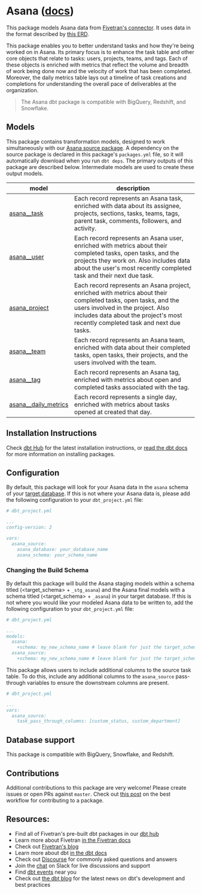 # Asana ([docs](https://fivetran-dbt-asana.netlify.app/#!/overview))

This package models Asana data from [Fivetran's connector](https://fivetran.com/docs/applications/asana). It uses data in the format described by [this ERD](https://fivetran.com/docs/applications/asana#schemainformation).

This package enables you to better understand tasks and how they're being worked on in Asana. Its primary focus is to enhance the task table and other core objects that relate to tasks: users, projects, teams, and tags. Each of these objects is enriched with metrics that reflect the volume and breadth of work being done now and the velocity of work that has been completed. Moreover, the daily metrics table lays out a timeline of task creations and completions for understanding the overall pace of deliverables at the organization.

> The Asana dbt package is compatible with BigQuery, Redshift, and Snowflake.

## Models

This package contains transformation models, designed to work simultaneously with our [Asana source package](https://github.com/fivetran/dbt_asana_source). A dependency on the source package is declared in this package's `packages.yml` file, so it will automatically download when you run `dbt deps`. The primary outputs of this package are described below. Intermediate models are used to create these output models.

| **model**                | **description**                                                                                                                                |
| ------------------------ | ---------------------------------------------------------------------------------------------------------------------------------------------- |
| [asana__task](https://github.com/fivetran/dbt_asana/blob/master/models/asana__task.sql)             | Each record represents an Asana task, enriched with data about its assignee, projects, sections, tasks, teams, tags, parent task, comments, followers, and activity. |      
| [asana__user](https://github.com/fivetran/dbt_asana/blob/master/models/asana__user.sql)             | Each record represents an Asana user, enriched with metrics about their completed tasks, open tasks, and the projects they work on. Also includes data about the user's most recently completed task and their next due task. |
| [asana_project](https://github.com/fivetran/dbt_asana/blob/master/models/asana__project.sql)          | Each record represents an Asana project, enriched with metrics about their completed tasks, open tasks, and the users involved in the project. Also includes data about the project's most recently completed task and next due tasks. |
| [asana__team](https://github.com/fivetran/dbt_asana/blob/master/models/asana__team.sql)             | Each record represents an Asana team, enriched with data about their completed tasks, open tasks, their projects, and the users involved with the team. |
| [asana__tag](https://github.com/fivetran/dbt_asana/blob/master/models/asana__tag.sql)              | Each record represents an Asana tag, enriched with metrics about open and completed tasks associated with the tag. |
| [asana__daily_metrics](https://github.com/fivetran/dbt_asana/blob/master/models/asana__daily_metrics.sql)    | Each record represents a single day, enriched with metrics about tasks opened at created that day. |


## Installation Instructions
Check [dbt Hub](https://hub.getdbt.com/) for the latest installation instructions, or [read the dbt docs](https://docs.getdbt.com/docs/package-management) for more information on installing packages.

## Configuration
By default, this package will look for your Asana data in the `asana` schema of your [target database](https://docs.getdbt.com/docs/running-a-dbt-project/using-the-command-line-interface/configure-your-profile). If this is not where your Asana data is, please add the following configuration to your `dbt_project.yml` file:

```yml
# dbt_project.yml

...
config-version: 2

vars:
  asana_source:
    asana_database: your_database_name
    asana_schema: your_schema_name 
```
### Changing the Build Schema
By default this package will build the Asana staging models within a schema titled (<target_schema> + `_stg_asana`) and the Asana final models with a schema titled (<target_schema> + `_asana`) in your target database. If this is not where you would like your modeled Asana data to be written to, add the following configuration to your `dbt_project.yml` file:

```yml
# dbt_project.yml

...
models:
  asana:
    +schema: my_new_schema_name # leave blank for just the target_schema
  asana_source:
    +schema: my_new_schema_name # leave blank for just the target_schema
```

This package allows users to include additional columns to the source task table.  To do this, include any additional columns to the `asana_source` pass-through variables to ensure the downstream columns are present.

```yml
# dbt_project.yml

...
vars:
  asana_source:
    task_pass_through_columns: [custom_status, custom_department]
```

## Database support
This package is compatible with BigQuery, Snowflake, and Redshift.

## Contributions

Additional contributions to this package are very welcome! Please create issues
or open PRs against `master`. Check out 
[this post](https://discourse.getdbt.com/t/contributing-to-a-dbt-package/657) 
on the best workflow for contributing to a package.

## Resources:
- Find all of Fivetran's pre-built dbt packages in our [dbt hub](https://hub.getdbt.com/fivetran/)
- Learn more about Fivetran [in the Fivetran docs](https://fivetran.com/docs)
- Check out [Fivetran's blog](https://fivetran.com/blog)
- Learn more about dbt [in the dbt docs](https://docs.getdbt.com/docs/introduction)
- Check out [Discourse](https://discourse.getdbt.com/) for commonly asked questions and answers
- Join the [chat](http://slack.getdbt.com/) on Slack for live discussions and support
- Find [dbt events](https://events.getdbt.com) near you
- Check out [the dbt blog](https://blog.getdbt.com/) for the latest news on dbt's development and best practices
